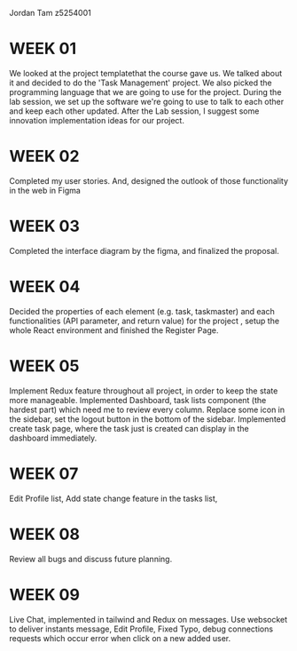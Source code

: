 Jordan Tam z5254001
# WEEK 01

We looked at the project templatethat the course gave us. We talked about it and decided to do the 'Task Management' project. We also picked the programming language that we are going to use for the project. During the lab session, we set up the software we're going to use to talk to each other and keep each other updated. After the Lab session, I suggest some innovation implementation ideas for our project.

# WEEK 02

Completed my user stories. And, designed the outlook of those functionality in the web in Figma

# WEEK 03

Completed the interface diagram by the figma, and finalized the proposal. 

# WEEK 04

Decided the properties of each element (e.g. task, taskmaster) and each functionalities (API parameter, and return value) for the project ,  setup the whole React environment and finished the Register Page.

# WEEK 05

Implement Redux feature throughout all project, in order to keep the state more manageable.
Implemented Dashboard, task lists component (the hardest part) which need me to review every column. Replace some icon in the sidebar, set the logout button in the bottom of the sidebar. Implemented create task page, where the task just is created can display in the dashboard immediately. 

# WEEK 07

Edit Profile list, Add state change feature in the tasks list, 

# WEEK 08

Review all bugs and discuss future planning.
# WEEK 09
Live Chat, implemented in tailwind and Redux on messages. Use websocket to deliver instants message, Edit Profile, Fixed Typo, debug connections requests which occur error when click on a new added user.
